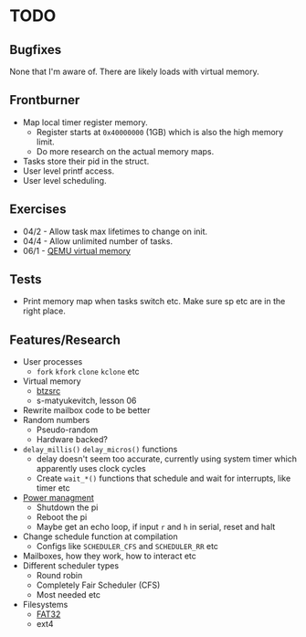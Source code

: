 # TODO

## Bugfixes
None that I'm aware of.
There are likely loads with virtual memory.

## Frontburner
- Map local timer register memory.
	- Register starts at `0x40000000` (1GB) which is also the high memory limit.
	- Do more research on the actual memory maps.
- Tasks store their pid in the struct.
- User level printf access.
- User level scheduling.

## Exercises
- 04/2 - Allow task max lifetimes to change on init.
- 04/4 - Allow unlimited number of tasks.
- 06/1 - [QEMU virtual memory](https://github.com/s-matyukevich/raspberry-pi-os/blob/master/docs/lesson06/exercises.md)


## Tests
- Print memory map when tasks switch etc. Make sure sp etc are in the right place.


## Features/Research
- User processes
	- `fork` `kfork` `clone` `kclone` etc
- Virtual memory
	- [btzsrc](https://github.com/bztsrc/raspi3-tutorial/tree/master/10_virtualmemory)
	- s-matyukevitch, lesson 06
- Rewrite mailbox code to be better
- Random numbers
	- Pseudo-random
	- Hardware backed?	
- `delay_millis()` `delay_micros()` functions
	- delay doesn't seem too accurate, currently using system timer which apparently uses clock cycles
	- Create `wait_*()` functions that schedule and wait for interrupts, like timer etc
- [Power managment](https://github.com/bztsrc/raspi3-tutorial/blob/master/08_power/power.c)
	- Shutdown the pi
	- Reboot the pi
	- Maybe get an echo loop, if input `r` and `h` in serial, reset and halt
- Change schedule function at compilation
	- Configs like `SCHEDULER_CFS` and `SCHEDULER_RR` etc
- Mailboxes, how they work, how to interact etc
- Different scheduler types
	- Round robin
	- Completely Fair Scheduler (CFS)
	- Most needed etc
- Filesystems
	- [FAT32](https://github.com/bztsrc/raspi3-tutorial/tree/master/0C_directory)
	- ext4



